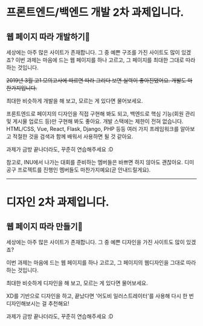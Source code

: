 # 프론트엔드/백엔드 개발 2차 과제입니다.
## 웹 페이지 따라 개발하기🌈
세상에는 아주 많은 사이트가 존재합니다. 그 중 예쁜 구조를 가진 사이트도 많이 있겠죠? 이번 과제는 마음에 드는 웹 페이지를 하나 고르고, 그 페이지를 최대한 그대로 따라하는 것입니다.

~~2019년 3월 고1 모의고사에 따르면 따라 그리다 보면 실력이 좋아진댔어요. 개발도 마찬가지입니다.~~

최대한 비슷하게 개발을 해 보고, 모르는 게 있다면 물어보세요.

프론트엔드로 페이지의 디자인을 직접 구현해 봐도 되고, 백엔드로 핵심 기능(회원 관리 및 게시물 업로드 등)만 구현해 봐도 좋아요. 개발 스택에는 제한이 전혀 없습니다. HTML/CSS, Vue, React, Flask, Django, PHP 등등 여러 가지 프레임워크를 알아보고 적절한 것을 검색과 함께 배워서 사용하면 될 것 같아요.

과제가 금방 끝나더라도, 꾸준히 연습해주세요 :D

참고로, INU에서 나가는 대회를 준비하는 멤버들은 바쁘면 하지 않아도 괜찮아요. 디미공구 프로젝트를 진행인 멤버들도 마찬가지예요(곧 안내드릴게요).

***

# 디자인 2차 과제입니다.

## 웹 페이지 따라 만들기🌈
세상에는 아주 많은 사이트가 존재합니다. 그 중 예쁜 디자인을 가진 사이트도 많이 있겠죠?

이번 과제는 마음에 드는 웹 페이지를 하나 고르고, 그 페이지의 웹디자인을 그대로 따라하는 것입니다.

최대한 비슷하게 디자인을 해 보고, 모르는 게 있다면 물어보세요.

XD를 기반으로 디자인을 하고, 끝났다면 '어도비 일러스트레이터'를 사용해 다시 한 번 디자인해보시는 걸 추천해요!

과제가 금방 끝나더라도, 꾸준히 연습해주세요 :D
